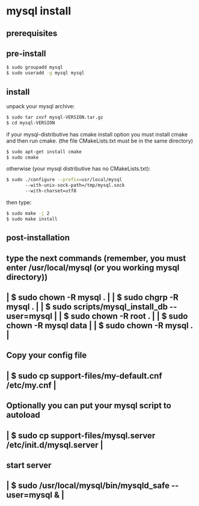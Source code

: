 # mysql install

## prerequisites 

## pre-install
```sh
$ sudo groupadd mysql
$ sudo useradd -g mysql mysql
```


## install
unpack your mysql archive:
```sh
$ sudo tar zxvf mysql-VERSION.tar.gz
$ cd mysql-VERSION
```

if your mysql-distributive has cmake install option you
must install cmake and then run cmake. 
(the file CMakeLists.txt must be in the same directory)
```sh
$ sudo apt-get install cmake
$ sudo cmake 
```

otherwise (your mysql distributive has no CMakeLists.txt):
```sh
$ sudo ./configure --prefix=usr/local/mysql
       --with-unix-sock-path=/tmp/mysql.sock
       --with-charset=utf8
```

then type:
```sh
$ sudo make -j 2
$ sudo make install
```


 post-installation
 ------------------
 type the next commands
 (remember, you must enter /usr/local/mysql (or you working mysql directory))
 ------------------------------------------------------------------------ 
 | $ sudo chown -R mysql .						|
 | $ sudo chgrp -R mysql .						|
 | $ sudo scripts/mysql_install_db --user=mysql				|
 | $ sudo chown -R root .						|
 | $ sudo chown -R mysql data						|
 | $ sudo chown -R mysql .						|
 ------------------------------------------------------------------------
 
 Copy your config file
 ------------------------------------------------------------------------ 
 | $ sudo cp support-files/my-default.cnf /etc/my.cnf			|
 ------------------------------------------------------------------------

  Optionally you can put your mysql script to autoload
 ------------------------------------------------------------------------
 | $ sudo cp support-files/mysql.server /etc/init.d/mysql.server    	|
 ------------------------------------------------------------------------

 start server
 ------------------------------------------------------------------------
 | $ sudo /usr/local/mysql/bin/mysqld_safe --user=mysql & 		|
 ------------------------------------------------------------------------ 
